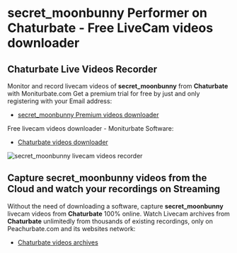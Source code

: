 # secret_moonbunny Performer on Chaturbate - Free LiveCam videos downloader

## Chaturbate Live Videos Recorder

Monitor and record livecam videos of **secret_moonbunny** from **Chaturbate** with Moniturbate.com
Get a premium trial for free by just and only registering with your Email address:
* [secret_moonbunny Premium videos downloader](https://moniturbate.com/request-demo-licence-key.html)

Free livecam videos downloader - Moniturbate Software:
* [Chaturbate videos downloader](https://moniturbate.com/moniturbate-download-software.html)

![secret_moonbunny livecam videos recorder](https://peachurnet.com/templates/moniturbate-software.png)


## Capture secret_moonbunny videos from the Cloud and watch your recordings on Streaming

Without the need of downloading a software, capture **secret_moonbunny** livecam videos from **Chaturbate** 100% online.
Watch Livecam archives from **Chaturbate** unlimitedly from thousands of existing recordings, only on Peachurbate.com and its websites network:
* [Chaturbate videos archives](https://peachurnet.com/)